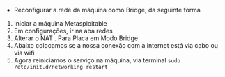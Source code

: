 - Reconfigurar a rede da máquina como Bridge, da seguinte forma 

1. Iniciar a máquina Metasploitable
2. Em configurações, ir na aba redes
3. Alterar o NAT . Para Placa em Modo Bridge
4. Abaixo colocamos se a nossa conexão com a internet está via cabo ou via wifi
5. Agora reiniciamos o serviço na máquina, via terminal
		``sudo /etc/init.d/networking restart``
